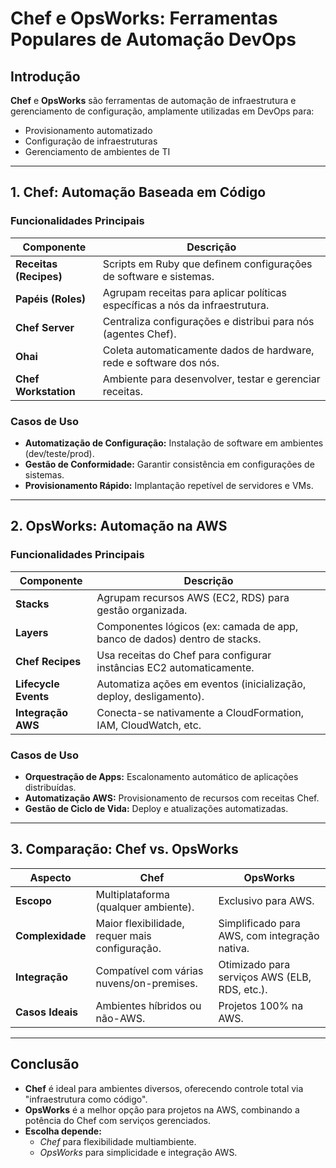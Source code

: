 # Chef e OpsWorks: Ferramentas Populares de Automação DevOps

## **Introdução**

**Chef** e **OpsWorks** são ferramentas de automação de infraestrutura e gerenciamento de configuração, amplamente utilizadas em DevOps para:

- Provisionamento automatizado
- Configuração de infraestruturas
- Gerenciamento de ambientes de TI

---

## **1. Chef: Automação Baseada em Código**

### **Funcionalidades Principais**

| **Componente**         | **Descrição**                                                                |
| ---------------------- | ---------------------------------------------------------------------------- |
| **Receitas (Recipes)** | Scripts em Ruby que definem configurações de software e sistemas.            |
| **Papéis (Roles)**     | Agrupam receitas para aplicar políticas específicas a nós da infraestrutura. |
| **Chef Server**        | Centraliza configurações e distribui para nós (agentes Chef).                |
| **Ohai**               | Coleta automaticamente dados de hardware, rede e software dos nós.           |
| **Chef Workstation**   | Ambiente para desenvolver, testar e gerenciar receitas.                      |

### **Casos de Uso**

- **Automatização de Configuração:** Instalação de software em ambientes (dev/teste/prod).
- **Gestão de Conformidade:** Garantir consistência em configurações de sistemas.
- **Provisionamento Rápido:** Implantação repetível de servidores e VMs.

---

## **2. OpsWorks: Automação na AWS**

### **Funcionalidades Principais**

| **Componente**       | **Descrição**                                                             |
| -------------------- | ------------------------------------------------------------------------- |
| **Stacks**           | Agrupam recursos AWS (EC2, RDS) para gestão organizada.                   |
| **Layers**           | Componentes lógicos (ex: camada de app, banco de dados) dentro de stacks. |
| **Chef Recipes**     | Usa receitas do Chef para configurar instâncias EC2 automaticamente.      |
| **Lifecycle Events** | Automatiza ações em eventos (inicialização, deploy, desligamento).        |
| **Integração AWS**   | Conecta-se nativamente a CloudFormation, IAM, CloudWatch, etc.            |

### **Casos de Uso**

- **Orquestração de Apps:** Escalonamento automático de aplicações distribuídas.
- **Automatização AWS:** Provisionamento de recursos com receitas Chef.
- **Gestão de Ciclo de Vida:** Deploy e atualizações automatizadas.

---

## **3. Comparação: Chef vs. OpsWorks**

| **Aspecto**      | **Chef**                                       | **OpsWorks**                                  |
| ---------------- | ---------------------------------------------- | --------------------------------------------- |
| **Escopo**       | Multiplataforma (qualquer ambiente).           | Exclusivo para AWS.                           |
| **Complexidade** | Maior flexibilidade, requer mais configuração. | Simplificado para AWS, com integração nativa. |
| **Integração**   | Compatível com várias nuvens/on-premises.      | Otimizado para serviços AWS (ELB, RDS, etc.). |
| **Casos Ideais** | Ambientes híbridos ou não-AWS.                 | Projetos 100% na AWS.                         |

---

## **Conclusão**

- **Chef** é ideal para ambientes diversos, oferecendo controle total via "infraestrutura como código".
- **OpsWorks** é a melhor opção para projetos na AWS, combinando a potência do Chef com serviços gerenciados.
- **Escolha depende:**
  - _Chef_ para flexibilidade multiambiente.
  - _OpsWorks_ para simplicidade e integração AWS.
